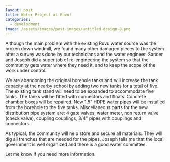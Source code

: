 ```yaml
---
layout: post
title: Water Project at Ruvu!
categories:
  - development
image: /assets/images/post-images/untitled-design-8.png
---
```


Although the main problem with the existing Ruvu water source was the broken down windmill, we found many other damaged pieces to the system after a survey was done by our technicians and the water engineer. Sander and Joseph did a super job of re-engineering the system so that the community gets water where they need it, and to keep the scope of the work under control.&nbsp;

We are abandoning the original borehole tanks and will increase the tank capacity at the nearby school by adding two new tanks for a total of five. The existing tank stand will need to be expanded to accommodate five tanks. The tanks will be fitted with connectors and floats. Concrete chamber boxes will be repaired. New 1.5" HDPE water pipes will be installed from the borehole to the five tanks. Miscellaneous parts for the new distribution pipe system are: 4 gate valves, water meter, non return valve (check valve), coupling couplings, 3/4" pipes with couplings and connectors.

As typical, the community will help store and secure all materials. They will dig all trenches that are needed for the pipes. Joseph tells me that the local government is well organized and there is a good water committee.

Let me know if you need more information.